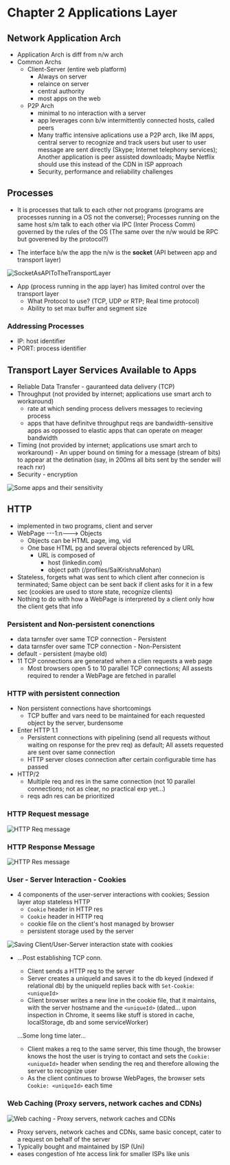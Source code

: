 # Chapter 2 Applications Layer

## Network Application Arch

- Application Arch is diff from n/w arch
- Common Archs
  - Client-Server (entire web platform)
    - Always on server
    - relaince on server
    - central authority
    - most apps on the web
  - P2P Arch
    - minimal to no interaction with a server
    - app leverages conn b/w intermittently connected hosts, called peers
    - Many traffic intensive aplications use a P2P arch, like IM apps, central server to recognize and track users but user to user message are sent directly (Skype; Internet telephony services); Another application is peer assisted downloads; Maybe Netflix should use this instead of the CDN in ISP approach
    - Security, performance and reliability challenges

## Processes

- It is processes that talk to each other not programs (programs are processes running in a OS not the converse); Processes running on the same host s/m talk to each other via IPC (Inter Process Comm) governed by the rules of the OS (The same over the n/w would be RPC but goverened by the protocol?)

- The interface b/w the app the n/w is the **socket** (API between app and transport layer)

![SocketAsAPIToTheTransportLayer](/images/SocketAsAPIToTheTransportLayer.png)

- App (process running in the app layer) has limited control over the transport layer
  - What Protocol to use? (TCP, UDP or RTP; Real time protocol)
  - Ability to set max buffer and segment size

### Addressing Processes

- IP: host identifier
- PORT: process identifier

## Transport Layer Services Available to Apps

- Reliable Data Transfer - gauranteed data delivery (TCP)
- Throughput (not provided by internet; applications use smart arch to workaround)
  - rate at which sending process delivers messages to recieving process
  - apps that have definitve throughput reqs are bandwidth-sensitive apps as oppossed to elastic apps that can operate on meager bandwidth
- Timing (not provided by internet; applications use smart arch to workaround) - An upper bound on timing for a message (stream of bits) to appear at the detination (say, in 200ms all bits sent by the sender will reach rxr)
- Security - encryption

![Some apps and their sensitivity](/images/SomeAppsAndBandwidthNeeds.png)

## HTTP

- implemented in two programs, client and server
- WebPage ---1:n---> Objects
  - Objects can be HTML page, img, vid
  - One base HTML pg and several objects referenced by URL
    - URL is composed of
      - host (linkedin.com)
      - object path (/profiles/SaiKrishnaMohan)
- Stateless, forgets what was sent to which client after connecion is terminated; Same object can be sent back if client asks for it in a few sec (cookies are used to store state, recognize clients)
- Nothing to do with how a WebPage is interpreted by a client only how the client gets that info

### Persistent and Non-persistent conenctions

- data tarnsfer over same TCP connection - Persistent
- data tarnsfer over same TCP connection - Non-Persistent
- default - persistent (maybe old)
- 11 TCP connections are generated when a clien requests a web page
  - Most browsers open 5 to 10 parallel TCP connections; All assests required to render a WebPage are fetched in parallel

### HTTP with persistent connection

- Non persistent connections have shortcomings
  - TCP buffer and vars need to be maintained for each requested object by the server, burdensome
- Enter HTTP 1.1
  - Persistent connections with pipelining (send all requests without waiting on response for the prev req) as default; All assets requested are sent over same connection
  - HTTP server closes connection after certain configurable time has passed
- HTTP/2
  - Multiple req and res in the same connection (not 10 parallel connections; not as clear, no practical exp yet...)
  - reqs adn res can be prioritized

### HTTP Request message

![HTTP Req message](/images/HTTPreqMsg)

### HTTP Response Message

![HTTP Res message](/images/HTTPresMsg.png)

### User - Server Interaction - Cookies

- 4 components of the user-server interactions with cookies; Session layer atop stateless HTTP
  - `Cookie` header in HTTP res
  - `Cookie` header in HTTP req
  - cookie file on the client's host managed by browser
  - persistent storage used by the server

![Saving Client/User-Server interaction state with cookies](/images/ClientServerInteractionWithCookies.png)

- ...Post establishing TCP conn.
  - Client sends a HTTP req to the server
  - Server creates a uniqueId and saves it to the db keyed (indexed if relational db) by the uniqueId replies back with `Set-Cookie`: `<uniqueId>`
  - Client browser writes a new line in the cookie file, that it maintains, with the server hostname and the `<uniqueId>` (dated... upon inspection in Chrome, it seems like stuff is stored in cache, localStorage, db and some serviceWorker)

  ...Some long time later...
  - Client makes a req to the same server, this time though, the browser knows the host the user is trying to contact and sets the `Cookie: <uniqueId>` header when sending the req and therefore allowing the server to recognize user
  - As the client continues to browse WebPages, the browser sets `Cookie: <uniqueId>` each time

### Web Caching (Proxy servers, network caches and CDNs)

![Web caching - Proxy servers, network caches and CDNs](/images/WebCachingProxiesNetworkCache.png)

- Proxy servers, network caches and CDNs, same basic concept, cater to a request on behalf of the server
- Typically bought and maintained by ISP (Uni)
- eases congestion of hte access link for smaller ISPs like unis